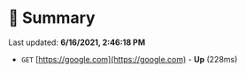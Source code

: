 # 📖 Summary
Last updated: **6/16/2021, 2:46:18 PM**

- `GET` [https://google.com](https://google.com) - **Up** (228ms)
